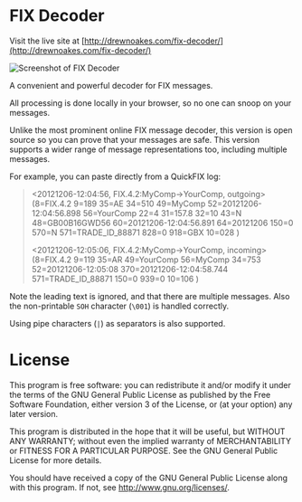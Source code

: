 FIX Decoder
===========

Visit the live site at [http://drewnoakes.com/fix-decoder/](http://drewnoakes.com/fix-decoder/)

![Screenshot of FIX Decoder](https://raw.github.com/drewnoakes/fix-decoder/master/src/img/fix-decoder-screen-shot.png "A screen shot showing FIX Decoder in action")

A convenient and powerful decoder for FIX messages.

All processing is done locally in your browser, so no one can snoop on your messages.

Unlike the most prominent online FIX message decoder, this version is open source so
you can prove that your messages are safe.  This version supports a wider range of message
representations too, including multiple messages.

For example, you can paste directly from a QuickFIX log:

> &lt;20121206-12:04:56, FIX.4.2:MyComp-&gt;YourComp, outgoing&gt; (8=FIX.4.2 9=189 35=AE 34=510 49=MyComp 52=20121206-12:04:56.898 56=YourComp 22=4 31=157.8 32=10 43=N 48=GB00B16GWD56 60=20121206-12:04:56.891 64=20121206 150=0 570=N 571=TRADE_ID_88871 828=0 918=GBX 10=028 )
>
> &lt;20121206-12:05:06, FIX.4.2:MyComp-&gt;YourComp, incoming&gt; (8=FIX.4.2 9=119 35=AR 49=YourComp 56=MyComp 34=753 52=20121206-12:05:08 370=20121206-12:04:58.744 571=TRADE_ID_88871 150=0 939=0 10=106 )

Note the leading text is ignored, and that there are multiple messages.
Also the non-printable `SOH` character (`\001`) is handled correctly.

Using pipe characters (`|`) as separators is also supported.

License
=======

This program is free software: you can redistribute it and/or modify
it under the terms of the GNU General Public License as published by
the Free Software Foundation, either version 3 of the License, or
(at your option) any later version.

This program is distributed in the hope that it will be useful,
but WITHOUT ANY WARRANTY; without even the implied warranty of
MERCHANTABILITY or FITNESS FOR A PARTICULAR PURPOSE.  See the
GNU General Public License for more details.

You should have received a copy of the GNU General Public License
along with this program.  If not, see <http://www.gnu.org/licenses/>.
